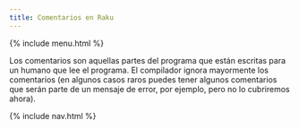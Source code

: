 ```yaml
---
title: Comentarios en Raku
---
```


{% include menu.html %}

Los comentarios son aquellas partes del programa que están escritas para un humano que lee el programa. El compilador ignora mayormente los comentarios (en algunos casos raros puedes tener algunos comentarios que serán parte de un mensaje de error, por ejemplo, pero no lo cubriremos ahora).

{% include nav.html %}
